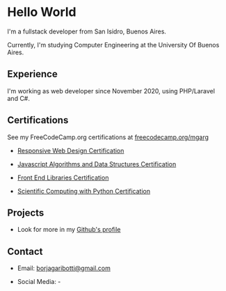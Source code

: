 # Hello World

I'm a fullstack developer from San Isidro, Buenos Aires.

Currently, I'm studying Computer Engineering at the University Of Buenos
Aires.

## Experience

I'm working as web developer since November 2020, using PHP/Laravel and C#.

## Certifications

See my FreeCodeCamp.org certifications at [freecodecamp.org/mgarg](https://www.freecodecamp.org/mgarg)

  - [Responsive Web Design Certification](https://www.freecodecamp.org/certification/mgarg/responsive-web-design)

  - [Javascript Algorithms and Data Structures Certification](https://www.freecodecamp.org/certification/mgarg/javascript-algorithms-and-data-structures)

  - [Front End Libraries Certification](https://www.freecodecamp.org/certification/mgarg/front-end-libraries)

  - [Scientific Computing with Python Certification](https://www.freecodecamp.org/certification/mgarg/scientific-computing-with-python-v7)

## Projects

- Look for more in my [Github's profile](https://github.com/mrti259/)

## Contact

- Email: [borjagaribotti@gmail.com](mailto:borjagaribotti@gmail.com)

- Social Media: -
